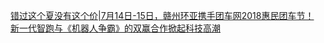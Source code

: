   
[错过这个夏没有这个价|7月14日-15日，赣州环亚携手团车网2018惠民团车节！](http://www.dianyue.me/archives/489/lz7vz40ru8uug450/)  
[新一代智跑与《机器人争霸》的双赢合作掀起科技高潮](http://www.dianyue.me/archives/492/o7iiv6hfyajcpi6y/)